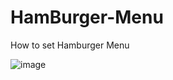 # HamBurger-Menu
How to set Hamburger Menu

![image](https://user-images.githubusercontent.com/61266465/178120652-7616c34a-99e0-409a-9c09-5f3039481114.png)


